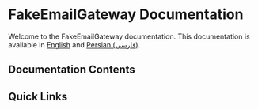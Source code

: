 # FakeEmailGateway Documentation

Welcome to the FakeEmailGateway documentation. This documentation is available in [English](../en/) and [Persian (فارسی)](../fa).

## Documentation Contents

## Quick Links
